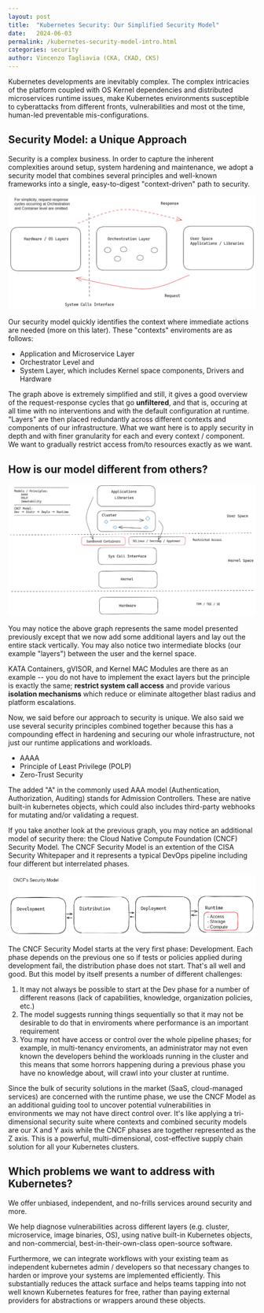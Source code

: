 ```yaml
---
layout: post
title:  "Kubernetes Security: Our Simplified Security Model"
date:   2024-06-03
permalink: /kubernetes-security-model-intro.html
categories: security
author: Vincenzo Tagliavia (CKA, CKAD, CKS)
---
```


Kubernetes developments are inevitably complex. The complex intricacies of the platform coupled with OS Kernel dependencies and distributed microservices runtime issues, make Kubernetes environments susceptible to cyberattacks from different fronts, vulnerabilities and most ot the time, human-led preventable mis-configurations.

## Security Model: a Unique Approach

Security is a complex business. In order to capture the inherent complexities around setup, system hardening and maintenance, we adopt a security model that combines several principles and well-known frameworks into a single, easy-to-digest "context-driven" path to security.

![security model I](./assets/images/security-model(1).png)

Our security model quickly identifies the context where immediate actions are needed (more on this later). 
These "contexts" enviroments are as follows:

- Application and Microservice Layer
- Orchestrator Level and
- System Layer, which includes Kernel space components, Drivers and Hardware


The graph above is extremely simplified and still, it gives a good overview of the request-response cycles that go **unfiltered**, and that is, occuring at all time with no interventions and with the default configuration at runtime.
"Layers" are then placed redundantly across different contexts and components of our infrastructure.
What we want here is to apply security in depth and with finer granularity for each and every context / component.
We want to gradually restrict access from/to resources exactly as we want.


## How is our model different from others?

![security model (II)](./assets/images/security-model(2).png)

You may notice the above graph represents the same model presented previously except that we now add some additional layers and lay out the entire stack vertically.
You may also notice two intermediate blocks (our example "layers") between the user and the kernel space. 

KATA Containers, gVISOR, and Kernel MAC Modules are there as an example -- you do not have to implement the exact layers but the principle is exactly the same;
**restrict system call access** and provide various **isolation mechanisms** which reduce or eliminate altogether blast radius and platform escalations.

Now, we said before our approach to security is unique.
We also said we use several security principles combined together because this has a compounding effect in hardening and securing our whole infrastructure, not just our runtime applications and workloads.

- AAAA
- Principle of Least Privilege (POLP)
- Zero-Trust Security

The added "A" in the commonly used AAA model (Authentication, Authorization, Auditing) stands for Admission Controllers.
These are native built-in kubernetes objects, which could also includes third-party webhooks for mutating and/or validating a request.

If you take another look at the previous graph, you may notice an additional model of security there: the Cloud Native Compute Foundation (CNCF) Security Model.
The CNCF Security Model is an extention of the CISA Security Whitepaper and it represents a typical DevOps pipeline including four different but interrelated phases.

![CNCF Model](./assets/images/cncf-security-model.png)

The CNCF Security Model starts at the very first phase: Development.
Each phase depends on the previous one so if tests or policies applied during development fail, the distribution phase does not start. That's all well and good.
But this model by itself presents a number of different challenges:

1. It may not always be possible to start at the Dev phase for a number of different reasons (lack of capabilities, knowledge, organization policies, etc.)
2. The model suggests running things sequentially so that it may not be desirable to do that in enviroments where performance is an important requirement
3. You may not have access or control over the whole pipeline phases; for example, in multi-tenancy enviroments, an administrator may not even known the developers behind the workloads running in the cluster and this means that some horrors happening during a previous phase you have no knowledge about, will crawl into your cluster at runtime.

Since the bulk of security solutions in the market (SaaS, cloud-managed services) are concerned with the runtime phase, we use the CNCF Model as an additional guiding tool to uncover potential vulnerabilities in environments we may not have direct control over. It's like applying a tri-dimensional security suite where contexts and combined security models are our X and Y axis while the CNCF phases are together represented as the Z axis. This is a powerful, multi-dimensional, cost-effective supply chain solution for all your Kubernetes clusters.

## Which problems we want to address with Kubernetes?

We offer unbiased, independent, and no-frills services around security and more. 

We help diagnose vulnerabilities across different layers (e.g. cluster, microservice, image binaries, OS), using native built-in Kubernetes objects, and non-commercial, best-in-their-own-class open-source software. 

Furthermore, we can integrate workflows with your existing team as independent kubernetes admin / developers so that necessary changes to harden or improve your systems are implemented efficiently. This substantially reduces the attack surface and helps teams tapping into not well known Kubernetes features for free, rather than paying external providers for abstractions or wrappers around these objects. 




